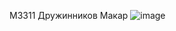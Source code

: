 М3311 Дружинников Макар
![image](https://github.com/user-attachments/assets/bf703cf8-8614-4a03-aab5-1d0155ad6e49)

